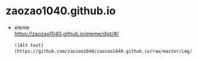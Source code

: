 # zaozao1040.github.io
- eleme<br />
  https://zaozao1040.github.io/eleme/dist/#/<br />

      ![Alt text](https://github.com/zaozao1040/zaozao1040.github.io/raw/master/img/eleme/erweima.png)
